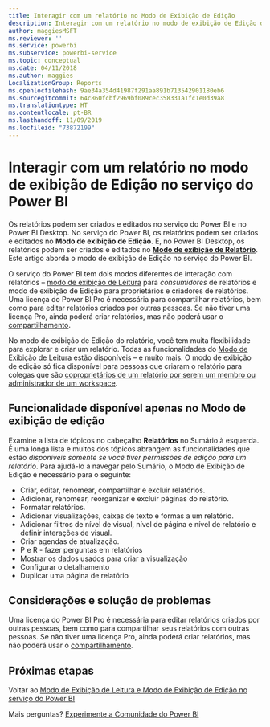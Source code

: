 ```yaml
---
title: Interagir com um relatório no Modo de Exibição de Edição
description: Interagir com um relatório no modo de exibição de Edição do relatório no serviço do Power BI
author: maggiesMSFT
ms.reviewer: ''
ms.service: powerbi
ms.subservice: powerbi-service
ms.topic: conceptual
ms.date: 04/11/2018
ms.author: maggies
LocalizationGroup: Reports
ms.openlocfilehash: 9ae34a354d41987f291aa891b713542901180eb6
ms.sourcegitcommit: 64c860fcbf2969bf089cec358331a1fc1e0d39a8
ms.translationtype: HT
ms.contentlocale: pt-BR
ms.lasthandoff: 11/09/2019
ms.locfileid: "73872199"
---
```

# <a name="interact-with-a-report-in-editing-view-in-power-bi-service"></a>Interagir com um relatório no modo de exibição de Edição no serviço do Power BI
Os relatórios podem ser criados e editados no serviço do Power BI e no Power BI Desktop. No serviço do Power BI, os relatórios podem ser criados e editados no **Modo de exibição de Edição**. E, no Power BI Desktop, os relatórios podem ser criados e editados no [**Modo de exibição de Relatório**](desktop-report-view.md). Este artigo aborda o modo de exibição de Edição no serviço do Power BI. 

O serviço do Power BI tem dois modos diferentes de interação com relatórios – [modo de exibição de Leitura](consumer/end-user-reading-view.md) para *consumidores* de relatórios e modo de exibição de Edição para proprietários e criadores de relatórios.  Uma licença do Power BI Pro é necessária para compartilhar relatórios, bem como para editar relatórios criados por outras pessoas. Se não tiver uma licença Pro, ainda poderá criar relatórios, mas não poderá usar o [compartilhamento](service-share-reports.md).    

No modo de exibição de Edição do relatório, você tem muita flexibilidade para explorar e criar um relatório. Todas as funcionalidades do [Modo de Exibição de Leitura](consumer/end-user-reading-view.md) estão disponíveis – e muito mais. O modo de exibição de edição só fica disponível para pessoas que criaram o relatório para colegas que são [coproprietários de um relatório por serem um membro ou administrador de um workspace](service-create-distribute-apps.md).

## <a name="functionality-only-available-in-editing-view"></a>Funcionalidade disponível apenas no Modo de exibição de edição
Examine a lista de tópicos no cabeçalho **Relatórios** no Sumário à esquerda. É uma longa lista e muitos dos tópicos abrangem as funcionalidades que estão *disponíveis somente se você tiver permissões de edição para um relatório*.  Para ajudá-lo a navegar pelo Sumário, o Modo de Exibição de Edição é necessário para o seguinte:

* Criar, editar, renomear, compartilhar e excluir relatórios.
* Adicionar, renomear, reorganizar e excluir páginas do relatório.
* Formatar relatórios.
* Adicionar visualizações, caixas de texto e formas a um relatório.
* Adicionar filtros de nível de visual, nível de página e nível de relatório e definir interações de visual.
* Criar agendas de atualização.
* P e R - fazer perguntas em relatórios
* Mostrar os dados usados para criar a visualização 
* Configurar o detalhamento
* Duplicar uma página de relatório

## <a name="considerations-and-troubleshooting"></a>Considerações e solução de problemas
Uma licença do Power BI Pro é necessária para editar relatórios criados por outras pessoas, bem como para compartilhar seus relatórios com outras pessoas.  Se não tiver uma licença Pro, ainda poderá criar relatórios, mas não poderá usar o [compartilhamento](service-share-reports.md).


## <a name="next-steps"></a>Próximas etapas
Voltar ao [Modo de Exibição de Leitura e Modo de Exibição de Edição no serviço do Power BI](consumer/end-user-reading-view.md)

Mais perguntas? [Experimente a Comunidade do Power BI](https://community.powerbi.com/)

